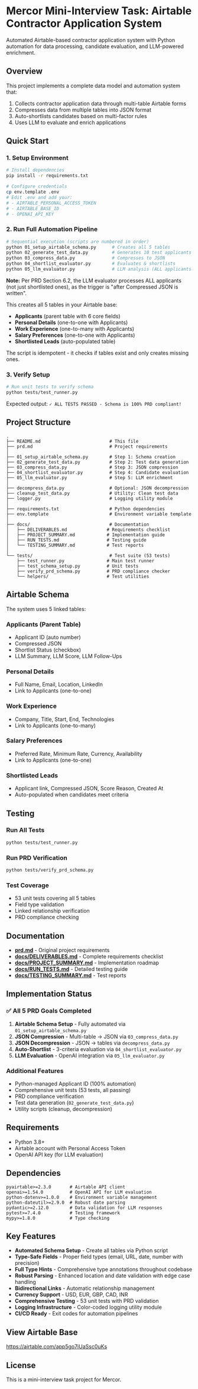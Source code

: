 # Mercor Mini-Interview Task: Airtable Contractor Application System

Automated Airtable-based contractor application system with Python automation for data processing, candidate evaluation, and LLM-powered enrichment.

## Overview

This project implements a complete data model and automation system that:
1. Collects contractor application data through multi-table Airtable forms
2. Compresses data from multiple tables into JSON format
3. Auto-shortlists candidates based on multi-factor rules
4. Uses LLM to evaluate and enrich applications

## Quick Start

### 1. Setup Environment

```bash
# Install dependencies
pip install -r requirements.txt

# Configure credentials
cp env.template .env
# Edit .env and add your:
# - AIRTABLE_PERSONAL_ACCESS_TOKEN
# - AIRTABLE_BASE_ID
# - OPENAI_API_KEY
```

### 2. Run Full Automation Pipeline

```bash
# Sequential execution (scripts are numbered in order)
python 01_setup_airtable_schema.py      # Creates all 5 tables
python 02_generate_test_data.py         # Generates 10 test applicants
python 03_compress_data.py              # Compresses to JSON
python 04_shortlist_evaluator.py        # Evaluates & shortlists
python 05_llm_evaluator.py              # LLM analysis (ALL applicants per PRD)
```

**Note:** Per PRD Section 6.2, the LLM evaluator processes ALL applicants (not just shortlisted ones), as the trigger is "after Compressed JSON is written".

This creates all 5 tables in your Airtable base:
- **Applicants** (parent table with 6 core fields)
- **Personal Details** (one-to-one with Applicants)
- **Work Experience** (one-to-many with Applicants)
- **Salary Preferences** (one-to-one with Applicants)
- **Shortlisted Leads** (auto-populated table)

The script is idempotent - it checks if tables exist and only creates missing ones.

### 3. Verify Setup

```bash
# Run unit tests to verify schema
python tests/test_runner.py
```

Expected output: `✓ ALL TESTS PASSED - Schema is 100% PRD compliant!`

## Project Structure

```
.
├── README.md                          # This file
├── prd.md                             # Project requirements
│
├── 01_setup_airtable_schema.py        # Step 1: Schema creation
├── 02_generate_test_data.py           # Step 2: Test data generation
├── 03_compress_data.py                # Step 3: JSON compression
├── 04_shortlist_evaluator.py          # Step 4: Candidate evaluation
├── 05_llm_evaluator.py                # Step 5: LLM enrichment
│
├── decompress_data.py                 # Optional: JSON decompression
├── cleanup_test_data.py               # Utility: Clean test data
├── logger.py                          # Logging utility module
│
├── requirements.txt                   # Python dependencies
├── env.template                       # Environment variable template
│
├── docs/                              # Documentation
│   ├── DELIVERABLES.md               # Requirements checklist
│   ├── PROJECT_SUMMARY.md            # Implementation guide
│   ├── RUN_TESTS.md                  # Testing guide
│   └── TESTING_SUMMARY.md            # Test reports
│
└── tests/                             # Test suite (53 tests)
    ├── test_runner.py                # Main test runner
    ├── test_schema_setup.py          # Unit tests
    ├── verify_prd_schema.py          # PRD compliance checker
    └── helpers/                      # Test utilities
```

## Airtable Schema

The system uses 5 linked tables:

### Applicants (Parent Table)
- Applicant ID (auto number)
- Compressed JSON
- Shortlist Status (checkbox)
- LLM Summary, LLM Score, LLM Follow-Ups

### Personal Details
- Full Name, Email, Location, LinkedIn
- Link to Applicants (one-to-one)

### Work Experience
- Company, Title, Start, End, Technologies
- Link to Applicants (one-to-many)

### Salary Preferences
- Preferred Rate, Minimum Rate, Currency, Availability
- Link to Applicants (one-to-one)

### Shortlisted Leads
- Applicant link, Compressed JSON, Score Reason, Created At
- Auto-populated when candidates meet criteria

## Testing

### Run All Tests
```bash
python tests/test_runner.py
```

### Run PRD Verification
```bash
python tests/verify_prd_schema.py
```

### Test Coverage
- 53 unit tests covering all 5 tables
- Field type validation
- Linked relationship verification
- PRD compliance checking

## Documentation

- **[prd.md](prd.md)** - Original project requirements
- **[docs/DELIVERABLES.md](docs/DELIVERABLES.md)** - Complete requirements checklist
- **[docs/PROJECT_SUMMARY.md](docs/PROJECT_SUMMARY.md)** - Implementation roadmap
- **[docs/RUN_TESTS.md](docs/RUN_TESTS.md)** - Detailed testing guide
- **[docs/TESTING_SUMMARY.md](docs/TESTING_SUMMARY.md)** - Test reports

## Implementation Status

### ✅ All 5 PRD Goals Completed
1. **Airtable Schema Setup** - Fully automated via `01_setup_airtable_schema.py`
2. **JSON Compression** - Multi-table → JSON via `03_compress_data.py`
3. **JSON Decompression** - JSON → tables via `decompress_data.py`
4. **Auto-Shortlist** - 3-criteria evaluation via `04_shortlist_evaluator.py`
5. **LLM Evaluation** - OpenAI integration via `05_llm_evaluator.py`

### Additional Features
- Python-managed Applicant ID (100% automation)
- Comprehensive unit tests (53 tests, all passing)
- PRD compliance verification
- Test data generation (`02_generate_test_data.py`)
- Utility scripts (cleanup, decompression)

## Requirements

- Python 3.8+
- Airtable account with Personal Access Token
- OpenAI API key (for LLM evaluation)

## Dependencies

```
pyairtable>=2.3.0       # Airtable API client
openai>=1.54.0          # OpenAI API for LLM evaluation
python-dotenv>=1.0.0    # Environment variable management
python-dateutil>=2.9.0  # Robust date parsing
pydantic>=2.12.0        # Data validation for LLM responses
pytest>=7.4.0           # Testing framework
mypy>=1.8.0             # Type checking
```

## Key Features

- **Automated Schema Setup** - Create all tables via Python script
- **Type-Safe Fields** - Proper field types (email, URL, date, number with precision)
- **Full Type Hints** - Comprehensive type annotations throughout codebase
- **Robust Parsing** - Enhanced location and date validation with edge case handling
- **Bidirectional Links** - Automatic relationship management
- **Currency Support** - USD, EUR, GBP, CAD, INR
- **Comprehensive Testing** - 53 unit tests with PRD validation
- **Logging Infrastructure** - Color-coded logging utility module
- **CI/CD Ready** - Exit codes for automation pipelines

## View Airtable Base

https://airtable.com/app5go7iUaSsc0uKs

## License

This is a mini-interview task project for Mercor.
